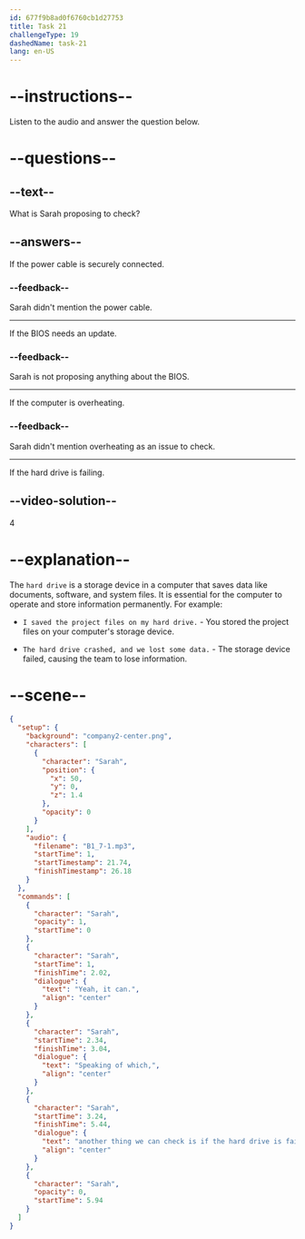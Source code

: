 ```yaml
---
id: 677f9b8ad0f6760cb1d27753
title: Task 21
challengeType: 19
dashedName: task-21
lang: en-US
---
```


<!-- (audio) Sarah: Yeah, it can. Speaking of which, another thing we can check is if the hard drive is failing. -->

# --instructions--

Listen to the audio and answer the question below.

# --questions--

## --text--

What is Sarah proposing to check?

## --answers--

If the power cable is securely connected.

### --feedback--

Sarah didn't mention the power cable.

---

If the BIOS needs an update.

### --feedback--

Sarah is not proposing anything about the BIOS.

---

If the computer is overheating.

### --feedback--

Sarah didn't mention overheating as an issue to check.

---

If the hard drive is failing.

## --video-solution--

4

# --explanation--

The `hard drive` is a storage device in a computer that saves data like documents, software, and system files. It is essential for the computer to operate and store information permanently. For example:

- `I saved the project files on my hard drive.` - You stored the project files on your computer's storage device.

- `The hard drive crashed, and we lost some data.` - The storage device failed, causing the team to lose information.

# --scene--

```json
{
  "setup": {
    "background": "company2-center.png",
    "characters": [
      {
        "character": "Sarah",
        "position": {
          "x": 50,
          "y": 0,
          "z": 1.4
        },
        "opacity": 0
      }
    ],
    "audio": {
      "filename": "B1_7-1.mp3",
      "startTime": 1,
      "startTimestamp": 21.74,
      "finishTimestamp": 26.18
    }
  },
  "commands": [
    {
      "character": "Sarah",
      "opacity": 1,
      "startTime": 0
    },
    {
      "character": "Sarah",
      "startTime": 1,
      "finishTime": 2.02,
      "dialogue": {
        "text": "Yeah, it can.",
        "align": "center"
      }
    },
    {
      "character": "Sarah",
      "startTime": 2.34,
      "finishTime": 3.04,
      "dialogue": {
        "text": "Speaking of which,",
        "align": "center"
      }
    },
    {
      "character": "Sarah",
      "startTime": 3.24,
      "finishTime": 5.44,
      "dialogue": {
        "text": "another thing we can check is if the hard drive is failing.",
        "align": "center"
      }
    },
    {
      "character": "Sarah",
      "opacity": 0,
      "startTime": 5.94
    }
  ]
}
```
